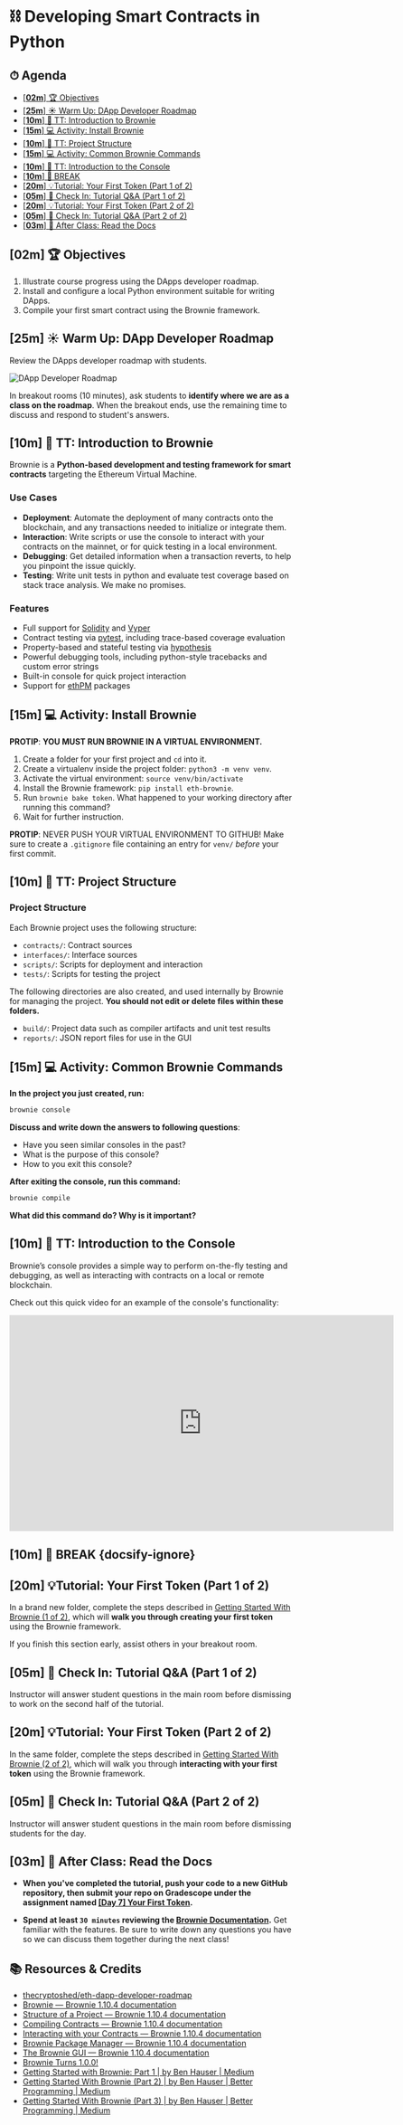# ⛓ Developing Smart Contracts in Python

<!-- > -->

<!-- omit in toc -->
## ⏱ Agenda

- [[**02m**] 🏆 Objectives](#02m-%f0%9f%8f%86-objectives)
- [[**25m**] ☀️ Warm Up: DApp Developer Roadmap](#25m-%e2%98%80%ef%b8%8f-warm-up-dapp-developer-roadmap)
- [[**10m**] 📖 TT: Introduction to Brownie](#10m-%f0%9f%93%96-tt-introduction-to-brownie)
- [[**15m**] 💻 Activity: Install Brownie](#15m-%f0%9f%92%bb-activity-install-brownie)
- [[**10m**] 📖 TT: Project Structure](#10m-%f0%9f%93%96-tt-project-structure)
- [[**15m**] 💻 Activity: Common Brownie Commands](#15m-%f0%9f%92%bb-activity-common-brownie-commands)
- [[**10m**] 📖 TT: Introduction to the Console](#10m-%f0%9f%93%96-tt-introduction-to-the-console)
- [[**10m**] 🌴 BREAK](#10m-%f0%9f%8c%b4-break-docsify-ignore)
- [[**20m**] 💡Tutorial: Your First Token (Part 1 of 2)](#20m-%f0%9f%92%a1tutorial-your-first-token-part-1-of-2)
- [[**05m**] 💬 Check In: Tutorial Q&A (Part 1 of 2)](#05m-%f0%9f%92%ac-check-in-tutorial-qa-part-1-of-2)
- [[**20m**] 💡Tutorial: Your First Token (Part 2 of 2)](#20m-%f0%9f%92%a1tutorial-your-first-token-part-2-of-2)
- [[**05m**] 💬 Check In: Tutorial Q&A (Part 2 of 2)](#05m-%f0%9f%92%ac-check-in-tutorial-qa-part-2-of-2)
- [[**03m**] 🌃 After Class: Read the Docs](#03m-%f0%9f%8c%83-after-class-read-the-docs)

<!-- > -->

## [**02m**] 🏆 Objectives

1. Illustrate course progress using the DApps developer roadmap.
1. Install and configure a local Python environment suitable for writing DApps.
1. Compile your first smart contract using the Brownie framework.

<!-- > -->

## [**25m**] ☀️ Warm Up: DApp Developer Roadmap

Review the DApps developer roadmap with students.

![DApp Developer Roadmap](https://raw.githubusercontent.com/thecryptoshed/eth-dapp-developer-roadmap/master/dapp-developer-roadmap.png)

In breakout rooms (10 minutes), ask students to **identify where we are as a class on the roadmap**. When the breakout ends, use the remaining time to discuss and respond to student's answers.

<!-- > -->

## [**10m**] 📖 TT: Introduction to Brownie

Brownie is a **Python-based development and testing framework for smart contracts** targeting the Ethereum Virtual Machine.

### Use Cases

- **Deployment**: Automate the deployment of many contracts onto the blockchain, and any transactions needed to initialize or integrate them.
- **Interaction**: Write scripts or use the console to interact with your contracts on the mainnet, or for quick testing in a local environment.
- **Debugging**: Get detailed information when a transaction reverts, to help you pinpoint the issue quickly.
- **Testing**: Write unit tests in python and evaluate test coverage based on stack trace analysis. We make no promises.

### Features

- Full support for [Solidity](https://github.com/ethereum/solidity) and [Vyper](https://github.com/vyperlang/vyper)
- Contract testing via [pytest](https://github.com/pytest-dev/pytest), including trace-based coverage evaluation
- Property-based and stateful testing via [hypothesis](https://github.com/HypothesisWorks/hypothesis/tree/master/hypothesis-python)
- Powerful debugging tools, including python-style tracebacks and custom error strings
- Built-in console for quick project interaction
- Support for [ethPM](https://www.ethpm.com/) packages

## [**15m**] 💻 Activity: Install Brownie

**PROTIP**: **YOU MUST RUN BROWNIE IN A VIRTUAL ENVIRONMENT.**

1. Create a folder for your first project and `cd` into it.
1. Create a virtualenv inside the project folder: `python3 -m venv venv`.
1. Activate the virtual environment: `source venv/bin/activate`
1. Install the Brownie framework: `pip install eth-brownie`.
1. Run `brownie bake token`. What happened to your working directory after running this command?
1. Wait for further instruction.

**PROTIP**: NEVER PUSH YOUR VIRTUAL ENVIRONMENT TO GITHUB! Make sure to create a `.gitignore` file containing an entry for `venv/` _before_ your first commit.

<!-- > -->

## [**10m**] 📖 TT: Project Structure

### Project Structure

Each Brownie project uses the following structure:

- `contracts/`: Contract sources
- `interfaces/`: Interface sources
- `scripts/`: Scripts for deployment and interaction
- `tests/`: Scripts for testing the project

The following directories are also created, and used internally by Brownie for managing the project.  **You should not edit or delete files within these folders.**

- `build/`: Project data such as compiler artifacts and unit test results
- `reports/`: JSON report files for use in the GUI

## [**15m**] 💻 Activity: Common Brownie Commands

**In the project you just created, run:**

```bash
brownie console
```

**Discuss and write down the answers to following questions**:

- Have you seen similar consoles in the past?
- What is the purpose of this console?
- How to you exit this console?

**After exiting the console, run this command:**

```bash
brownie compile
```

**What did this command do? Why is it important?**


## [**10m**] 📖 TT: Introduction to the Console

Brownie’s console provides a simple way to perform on-the-fly testing and debugging, as well as interacting with contracts on a local or remote blockchain.

Check out this quick video for an example of the console's functionality:

<iframe width="680" height="382" src="https://www.youtube.com/embed/NYBJwGqa0-o" frameborder="0" allow="accelerometer; autoplay; encrypted-media; gyroscope; picture-in-picture" allowfullscreen></iframe>

## [**10m**] 🌴 BREAK {docsify-ignore}

<!-- > -->


## [**20m**] 💡Tutorial: Your First Token (Part 1 of 2)

In a brand new folder, complete the steps described in [Getting Started With Brownie (1 of 2)](https://medium.com/better-programming/getting-started-with-brownie-part-2-615a1eec167f), which will **walk you through creating your first token** using the Brownie framework.

If you finish this section early, assist others in your breakout room.


## [**05m**] 💬 Check In: Tutorial Q&A (Part 1 of 2)

Instructor will answer student questions in the main room before dismissing to work on the second half of the tutorial.

## [**20m**] 💡Tutorial: Your First Token (Part 2 of 2)

In the same folder, complete the steps described in [Getting Started With Brownie (2 of 2)](https://medium.com/better-programming/getting-started-with-brownie-part-3-ef6bfa9867d7), which will walk you through **interacting with your first token** using the Brownie framework.

## [**05m**] 💬 Check In: Tutorial Q&A (Part 2 of 2)

Instructor will answer student questions in the main room before dismissing students for the day.

## [**03m**] 🌃 After Class: Read the Docs

- **When you've completed the tutorial, push your code to a new GitHub repository, then submit your repo on Gradescope under the assignment named [[Day 7] Your First Token](https://www.gradescope.com/courses/160564/assignments/661918).**

- **Spend at least `30 minutes` reviewing the [Brownie Documentation](https://eth-brownie.readthedocs.io/en/stable/#features).** Get familiar with the features. Be sure to write down any questions you have so we can discuss them together during the next class!

<!-- > -->

<!-- omit in toc -->
## 📚 Resources & Credits

- [thecryptoshed/eth-dapp-developer-roadmap](https://github.com/thecryptoshed/eth-dapp-developer-roadmap)
- [Brownie — Brownie 1.10.4 documentation](https://eth-brownie.readthedocs.io/en/stable/#features)
- [Structure of a Project — Brownie 1.10.4 documentation](https://eth-brownie.readthedocs.io/en/stable/structure.html)
- [Compiling Contracts — Brownie 1.10.4 documentation](https://eth-brownie.readthedocs.io/en/stable/compile.html)
- [Interacting with your Contracts — Brownie 1.10.4 documentation](https://eth-brownie.readthedocs.io/en/stable/interaction.html)
- [Brownie Package Manager — Brownie 1.10.4 documentation](https://eth-brownie.readthedocs.io/en/stable/package-manager.html)
- [The Brownie GUI — Brownie 1.10.4 documentation](https://eth-brownie.readthedocs.io/en/stable/gui.html#)
- [Brownie Turns 1.0.0!](https://medium.com/@iamdefinitelyahuman/brownie-turns-1-0-0-3d1f8d736f98)
- [Getting Started with Brownie: Part 1 | by Ben Hauser | Medium](https://medium.com/@iamdefinitelyahuman/getting-started-with-brownie-part-1-9b2181f4cb99)
- [Getting Started With Brownie (Part 2) | by Ben Hauser | Better Programming | Medium](https://medium.com/better-programming/getting-started-with-brownie-part-2-615a1eec167f)
- [Getting Started With Brownie (Part 3) | by Ben Hauser | Better Programming | Medium](https://medium.com/better-programming/getting-started-with-brownie-part-3-ef6bfa9867d7)
